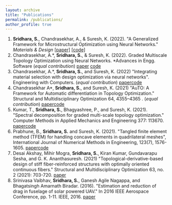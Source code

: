 ```yaml
---
layout: archive
title: "Publications"
permalink: /publications/
author_profile: true
---
```

<!-- 
{% if author.googlescholar %}
  You can also find my articles on <u><a href="{{author.googlescholar}}">my Google Scholar profile</a>.</u>
{% endif %}

{% include base_path %} 

{% for post in site.publications reversed %}
  {% include archive-single.html %}
{% endfor %}
 -->
 1. **Sridhara, S.**, Chandrasekhar, A., & Suresh, K. (2022). "A Generalized Framework for Microstructural Optimization using Neural Networks." *Materials & Design* 
 [[paper]](https://www.sciencedirect.com/science/article/pii/S0264127522008358) [[code]](https://github.com/UW-ERSL/MicroTOuNN)
2. Chandrasekhar, A.*, **Sridhara, S.**, & Suresh, K. (2022). Graded Multiscale Topology Optimization using Neural Networks. *Advances in Engg. Software (*equal contribution*)
[paper](https://www.sciencedirect.com/science/article/pii/S0965997822002605) [code](https://github.com/UW-ERSL/GMTOuNN/stargazers)
3. Chandrasekhar, A.*, **Sridhara, S.**, and Suresh, K. (2022) "Integrating material selection with design optimization via neural networks". Engineering with Computers. (*equal contribution*)
[paper](https://link.springer.com/article/10.1007/s00366-022-01736-0)[code](https://github.com/UW-ERSL/MaTruss)
4.  Chandrasekhar A*, **Sridhara, S.**, and Suresh, K. (2021) "AuTO: A Framework for Automatic differentiation in Topology Optimization." Structural and Multidisciplinary Optimization 64, 4355–4365 . (*equal contribution*)
[paper](https://link.springer.com/article/10.1007/s00158-021-03025-8)[code](https://github.com/UW-ERSL/AuTO)
5. Kumar, T., **Sridhara, S.**, Bhagyashree, P., and Suresh, K. (2021). "Spectral decomposition for graded multi-scale topology optimization." Computer Methods in Applied Mechanics and Engineering 377: 113670.
[paper](https://www.sciencedirect.com/science/article/pii/S0045782521000062)[code](https://github.com/sakethsridhara/MultiscaleTO)
6. Prabhune, B., **Sridhara, S.** and Suresh, K. (2021). "Tangled finite element method (TFEM) for handling concave elements in quadrilateral meshes", International Journal of Numerical Methods in Engineering, 123(7), 1576-1605.
[paper](https://onlinelibrary.wiley.com/doi/10.1002/nme.6907)[code](https://ersl.wisc.edu/software/TFEM2DQuad.zip)
7. Desai Akshay, Mihir Mogra, **Sridhara, S.**, Kiran Kumar, Gundavarapu Sesha, and G. K. Ananthasuresh. (2021) "Topological-derivative-based design of stiff fiber-reinforced structures with optimally oriented continuous fibers." Structural and Multidisciplinary Optimization 63, no. 2 (2021): 703-720.
[paper](https://link.springer.com/article/10.1007/s00158-020-02721-1)
8. Srinivasa Vaibhav, **Sridhara, S.**, Ganesh Agile Nagappa, and Bhagatsingh Amarnath Biradar. (2016). "Estimation and reduction of drag in fuselage of solar powered UAV." In 2016 IEEE Aerospace Conference, pp. 1-11. IEEE, 2016.
[paper](https://ieeexplore.ieee.org/document/7500911)